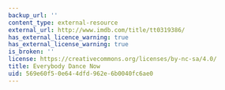 ```yaml
---
backup_url: ''
content_type: external-resource
external_url: http://www.imdb.com/title/tt0319386/
has_external_licence_warning: true
has_external_license_warning: true
is_broken: ''
license: https://creativecommons.org/licenses/by-nc-sa/4.0/
title: Everybody Dance Now
uid: 569e60f5-0e64-4dfd-962e-6b0040fc6ae0
---
```

